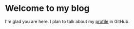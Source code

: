 # Welcome to my blog

I'm glad you are here. I plan to talk about my [profile](https://github.com/OlgaSapiga) in GitHub.
